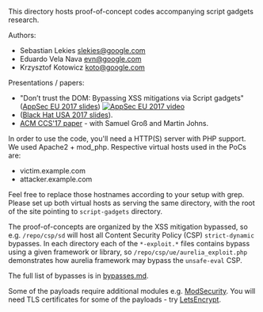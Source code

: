 This directory hosts proof-of-concept codes accompanying script gadgets research.

Authors:

  * Sebastian Lekies <slekies@google.com>
  * Eduardo Vela Nava <evn@google.com>
  * Krzysztof Kotowicz <koto@google.com>

Presentations / papers:

*  "Don’t trust the DOM: Bypassing XSS mitigations via Script gadgets" ([AppSec EU 2017 slides](http://sebastian-lekies.de/slides/appsec2017.pdf)) [![AppSec EU 2017 video](https://img.youtube.com/vi/p07acPBi-qw/0.jpg)](https://www.youtube.com/watch?v=p07acPBi-qw)
* ([Black Hat USA 2017 slides](Breaking_XSS_mitigations_via_Script_Gadgets_BHUSA.pdf)).
* [ACM CCS'17 paper](ccs_gadgets.pdf) - with Samuel Groß and Martin Johns.

In order to use the code, you'll need a HTTP(S) server with PHP support. We used Apache2 + mod_php. Respective virtual hosts used in the PoCs are:

  * victim.example.com
  * attacker.example.com

Feel free to replace those hostnames according to your setup with grep. Please set up both virtual hosts as serving the same directory, with the root of the site pointing to `script-gadgets` directory.

The proof-of-concepts are organized by the XSS mitigation bypassed, so e.g. `/repo/csp/sd` will host all Content Security Policy (CSP) `strict-dynamic` bypasses. In each directory
each of the `*-exploit.*` files contains bypass using a given framework or library, so `/repo/csp/ue/aurelia_exploit.php` demonstrates how aurelia framework may bypass the `unsafe-eval` CSP.

The full list of bypasses is in [bypasses.md](bypasses.md).

Some of the payloads require additional modules e.g. [ModSecurity](https://modsecurity.org/). You will need TLS certificates for some of the payloads - try [LetsEncrypt](https://letsencrypt.org/).
